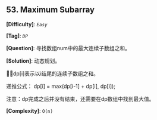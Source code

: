 ## 53. Maximum Subarray

__[Difficulty]__: _`Easy`_

__[Tag]__: _`DP`_

__[Question]__: 寻找数组num中的最大连续子数组之和。

__[Solution]__: 动态规划。

dp[i]表示以i结尾的连续子数组之和。

递推公式： dp[i] = max(dp[i-1] + dp[i], dp[i]);

注意：dp完成之后并没有结束，还需要在dp数组中找到最大值。

__[Complexity]__: `O(n)`
